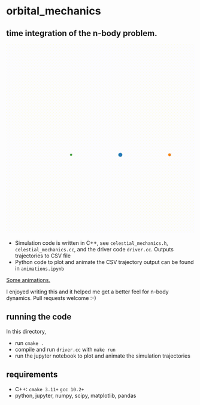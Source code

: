 # orbital_mechanics

## time integration of the n-body problem.

![](https://github.com/CorbinFoucart/orbital_mechanics/blob/main/three_body.gif)

- Simulation code is written in C++, see `celestial_mechanics.h`,
`celestial_mechanics.cc`, and the driver code `driver.cc`. Outputs trajectories
to CSV file
- Python code to plot and animate the CSV trajectory output can be found in
  `animations.ipynb`

[Some animations.](https://www.youtube.com/playlist?list=PLp3zscdPYH6Hl2GnEIDx_75MrOMpGNeYk)

I enjoyed writing this and it helped me get a better feel for n-body dynamics. Pull requests welcome :-)

## running the code

In this directory,
- run `cmake .`
- compile and run `driver.cc` with `make run`
- run the jupyter notebook to plot and animate the simulation trajectories

## requirements 

- C++: `cmake 3.11+` `gcc 10.2+` 
- python, jupyter, numpy, scipy, matplotlib, pandas
